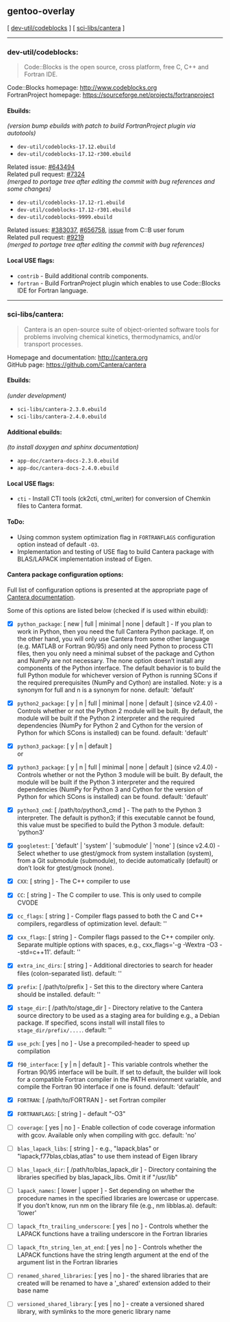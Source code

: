 ## gentoo-overlay

[ [dev-util/codeblocks](#dev-utilcodeblocks)  ] [  [sci-libs/cantera](#sci-libscantera) ]

***

### dev-util/codeblocks:  

> Code::Blocks is the open source, cross platform, free C, C++ and Fortran IDE.

Code::Blocks homepage: http://www.codeblocks.org  
FortranProject homepage: https://sourceforge.net/projects/fortranproject  


#### Ebuilds:
*(version bump ebuilds with patch to build FortranProject plugin via autotools)* 
* `dev-util/codeblocks-17.12.ebuild`  
* `dev-util/codeblocks-17.12-r300.ebuild`  

Related issue: [#643494](https://bugs.gentoo.org/643494)  
Related pull request: [#7324](https://github.com/gentoo/gentoo/pull/7324)  
*(merged to portage tree after editing the commit with bug references and some changes)*  

* `dev-util/codeblocks-17.12-r1.ebuild`  
* `dev-util/codeblocks-17.12-r301.ebuild`  
* `dev-util/codeblocks-9999.ebuild`  

Related issues: [#383037](https://bugs.gentoo.org/383037), [#656758](https://bugs.gentoo.org/656758), [issue](http://forums.codeblocks.org/index.php/topic,22641.0.html) from C::B user forum  
Related pull request: [#9219](https://github.com/gentoo/gentoo/pull/9219)  
*(merged to portage tree after editing the commit with bug references)*  

#### Local USE flags:
* `contrib` - Build additional contrib components.  
* `fortran` - Build FortranProject plugin which enables to use Code::Blocks IDE for Fortran language.  

***

### sci-libs/cantera:  

> Cantera is an open-source suite of object-oriented software tools for problems involving chemical kinetics, thermodynamics, and/or transport processes.  

Homepage and documentation: http://cantera.org  
GitHub page: https://github.com/Cantera/cantera  


#### Ebuilds:
*(under development)*  
* `sci-libs/cantera-2.3.0.ebuild`  
* `sci-libs/cantera-2.4.0.ebuild`  


#### Additional ebuilds:  
*(to install doxygen and sphinx documentation)*  
* `app-doc/cantera-docs-2.3.0.ebuild`  
* `app-doc/cantera-docs-2.4.0.ebuild`  


#### Local USE flags:  

* `cti` - Install CTI tools (ck2cti, ctml_writer) for conversion of Chemkin files to Cantera format.  


#### ToDo:  
* Using common system optimization flag in `FORTRANFLAGS` configuration option instead of default `-O3`.  
* Implementation and testing of USE flag to build Cantera package with BLAS/LAPACK implementation instead of Eigen.  


#### Cantera package configuration options:
Full list of configuration options is presented at the appropriate page of [Cantera documentation](https://cantera.org/compiling/config-options.html).  

Some of this options are listed below (checked if is used within ebuild):  

* [x] `python_package`: [ new | full | minimal | none | default ] - If you plan to work in Python, then you need the full Cantera Python package. If, on the other hand, you will only use Cantera from some other language (e.g. MATLAB or Fortran 90/95) and only need Python to process CTI files, then you only need a minimal subset of the package and Cython and NumPy are not necessary. The none option doesn’t install any components of the Python interface. The default behavior is to build the full Python module for whichever version of Python is running SCons if the required prerequisites (NumPy and Cython) are installed. Note: y is a synonym for full and n is a synonym for none. default: 'default'    
* [x] `python2_package`: [ y | n | full | minimal | none | default ] (since v2.4.0) - Controls whether or not the Python 2 module will be built. By default, the module will be built if the Python 2 interpreter and the required dependencies (NumPy for Python 2 and Cython for the version of Python for which SCons is installed) can be found. default: 'default'  
* [x] `python3_package`: [ y | n | default ]  
or  
* [x] `python3_package`: [ y | n | full | minimal | none | default ] (since v2.4.0) - Controls whether or not the Python 3 module will be built. By default, the module will be built if the Python 3 interpreter and the required dependencies (NumPy for Python 3 and Cython for the version of Python for which SCons is installed) can be found. default: 'default'  
* [x] `python3_cmd`: [ /path/to/python3_cmd ] - The path to the Python 3 interpreter. The default is python3; if this executable cannot be found, this value must be specified to build the Python 3 module. default: 'python3'  

* [x] `googletest`: [ 'default' | 'system' | 'submodule' | 'none' ] (since v2.4.0) - Select whether to use gtest/gmock from system installation (system), from a Git submodule (submodule), to decide automatically (default) or don’t look for gtest/gmock (none).  

* [x] `CXX`: [ string ] - The C++ compiler to use  
* [x] `CC`: [ string ] - The C compiler to use. This is only used to compile CVODE  
* [x] `cc_flags`: [ string ] - Compiler flags passed to both the C and C++ compilers, regardless of optimization level. default: ''  
* [x] `cxx_flags`: [ string ] - Compiler flags passed to the C++ compiler only. Separate multiple options with spaces, e.g., cxx_flags='-g -Wextra -O3 --std=c++11'. default: ''  
* [x] `extra_inc_dirs`: [ string ] - Additional directories to search for header files (colon-separated list). default: ''  

* [x] `prefix`: [ /path/to/prefix ] - Set this to the directory where Cantera should be installed. default: ''  
* [x] `stage_dir`: [ /path/to/stage_dir ] - Directory relative to the Cantera source directory to be used as a staging area for building e.g., a Debian package. If specified, scons install will install files to `stage_dir/prefix/....`. default: ''  

* [x] `use_pch`: [ yes | no ] - Use a precompiled-header to speed up compilation  

* [x] `f90_interface`: [ y | n | default ] - This variable controls whether the Fortran 90/95 interface will be built. If set to default, the builder will look for a compatible Fortran compiler in the PATH environment variable, and compile the Fortran 90 interface if one is found. default: 'default'  

* [x] `FORTRAN`: [ /path/to/FORTRAN ] - set Fortran compiler  
* [x] `FORTRANFLAGS`: [ string ] - default "-O3"  

* [ ] `coverage`: [ yes | no ] - Enable collection of code coverage information with gcov. Available only when compiling with gcc. default: 'no'  

* [ ] `blas_lapack_libs`: [ string ] - e.g., "lapack,blas" or "lapack,f77blas,cblas,atlas" to use them instead of Eigen library  
* [ ] `blas_lapack_dir`: [ /path/to/blas_lapack_dir ] - Directory containing the libraries specified by blas_lapack_libs. Omit it if "/usr/lib"  
* [ ] `lapack_names`: [ lower | upper ] - Set depending on whether the procedure names in the specified libraries are lowercase or uppercase. If you don’t know, run nm on the library file (e.g., nm libblas.a). default: 'lower'  
* [ ] `lapack_ftn_trailing_underscore`: [ yes | no ] - Controls whether the LAPACK functions have a trailing underscore in the Fortran libraries  
* [ ] `lapack_ftn_string_len_at_end`: [ yes | no ] - Controls whether the LAPACK functions have the string length argument at the end of the argument list in the Fortran libraries  

* [ ] `renamed_shared_libraries`: [ yes | no ] - the shared libraries that are created will be renamed to have a '_shared' extension added to their base name  
* [ ] `versioned_shared_library`: [ yes | no ] - create a versioned shared library, with symlinks to the more generic library name  

